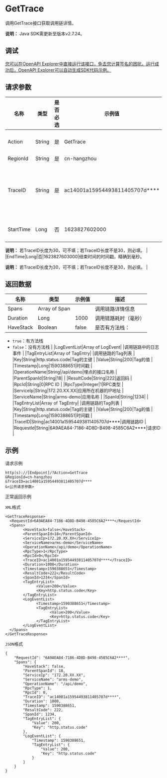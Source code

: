 # GetTrace

调用GetTrace接口获取调用链详情。

**说明：** Java SDK需更新至版本v2.7.24。

## 调试

[您可以在OpenAPI Explorer中直接运行该接口，免去您计算签名的困扰。运行成功后，OpenAPI Explorer可以自动生成SDK代码示例。](https://api.aliyun.com/#product=ARMS&api=GetTrace&type=RPC&version=2019-08-08)

## 请求参数

|名称|类型|是否必选|示例值|描述|
|--|--|----|---|--|
|Action|String|是|GetTrace|系统规定参数，取值为`GetTrace`。 |
|RegionId|String|是|cn-hangzhou|地域ID。 |
|TraceID|String|是|ac14001a15954493811405707d\*\*\*\*|调用链ID。可在ARMS控制台的**调用链路查询**页面或**接口快照**页面获取。 |
|StartTime|Long|否|1623827602000|开始时间的时间戳，精确到毫秒。

 **说明：** 若TraceID长度为30，可不填；若TraceID长度不是30，则必填。 |
|EndTime|Long|否|1623827603000|结束时间的时间戳，精确到毫秒。

 **说明：** 若TraceID长度为30，可不填；若TraceID长度不是30，则必填。 |

## 返回数据

|名称|类型|示例值|描述|
|--|--|---|--|
|Spans|Array of Span| |调用链路详情信息 |
|Duration|Long|1000|调用链路耗时（毫秒） |
|HaveStack|Boolean|false|是否有方法栈：

 -   `true`：有方法栈
-   `false`：没有方法栈 |
|LogEventList|Array of LogEvent| |调用链路中的日志事件 |
|TagEntryList|Array of TagEntry| |调用链路的Tag列表 |
|Key|String|http.status.code|Tag的主键 |
|Value|String|200|Tag的值 |
|Timestamp|Long|1590388651|时间戳 |
|OperationName|String|/api/demo|埋点的接口名称 |
|ParentSpanId|String|18| |
|ResultCode|String|222|返回码 |
|RpcId|String|0|RPC ID |
|RpcType|Integer|1|RPC类型 |
|ServiceIp|String|172.20.XX.XX|应用所在机器的IP地址 |
|ServiceName|String|arms-demo|应用名称 |
|SpanId|String|1234| |
|TagEntryList|Array of TagEntry| |调用链路的Tag列表 |
|Key|String|http.status.code|Tag的主键 |
|Value|String|200|Tag的值 |
|Timestamp|Long|1590388651|时间戳 |
|TraceID|String|ac14001a15954493811405707d\*\*\*\*|调用链路ID |
|RequestId|String|6A9AEA84-7186-4D8D-B498-4585C6A2\*\*\*\*|请求ID |

## 示例

请求示例

```
http(s)://[Endpoint]/?Action=GetTrace
&RegionId=cn-hangzhou
&TraceID=ac14001a15954493811405707d****
&<公共请求参数>
```

正常返回示例

`XML`格式

```
<GetTraceResponse>
  <RequestId>6A9AEA84-7186-4D8D-B498-4585C6A2****</RequestId>
  <Spans>
        <HaveStack>false</HaveStack>
        <ParentSpanId>18</ParentSpanId>
        <ServiceIp>172.20.XX.XX</ServiceIp>
        <ServiceName>arms-demo</ServiceName>
        <OperationName>/api/demo</OperationName>
        <RpcType>1</RpcType>
        <RpcId>0</RpcId>
        <TraceID>ac14001a15954493811405707d****</TraceID>
        <Duration>1000</Duration>
        <Timestamp>1590388651</Timestamp>
        <ResultCode>222</ResultCode>
        <SpanId>1234</SpanId>
        <TagEntryList>
              <Value>200</Value>
              <Key>http.status.code</Key>
        </TagEntryList>
        <LogEventList>
              <Timestamp>1590388651</Timestamp>
              <TagEntryList>
                    <Value>200</Value>
                    <Key>http.status.code</Key>
              </TagEntryList>
        </LogEventList>
  </Spans>
</GetTraceResponse>
```

`JSON`格式

```
{
    "RequestId": "6A9AEA84-7186-4D8D-B498-4585C6A2****",
    "Spans": {
        "HaveStack": false,
        "ParentSpanId": 18,
        "ServiceIp": "172.20.XX.XX",
        "ServiceName": "arms-demo",
        "OperationName": "/api/demo",
        "RpcType": 1,
        "RpcId": 0,
        "TraceID": "ac14001a15954493811405707d****",
        "Duration": 1000,
        "Timestamp": 1590388651,
        "ResultCode": 222,
        "SpanId": 1234,
        "TagEntryList": {
            "Value": 200,
            "Key": "http.status.code"
        },
        "LogEventList": {
            "Timestamp": 1590388651,
            "TagEntryList": {
                "Value": 200,
                "Key": "http.status.code"
            }
        }
    }
}
```

